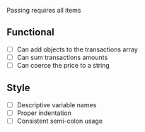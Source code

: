 Passing requires all items

## Functional

* [ ] Can add objects to the transactions array
* [ ] Can sum transactions amounts
* [ ] Can coerce the price to a string

## Style

* [ ] Descriptive variable names
* [ ] Proper indentation
* [ ] Consistent semi-colon usage
